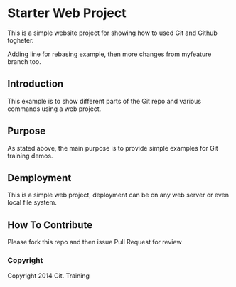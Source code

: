 # Starter Web Project

This is a simple website project for showing how to used Git and Github togheter. 

Adding line for rebasing example, then more changes from myfeature branch too.

## Introduction

This example is to show different parts of the Git repo and various commands using a web project.

## Purpose

As stated above, the main purpose is to provide simple examples for Git training demos.

## Demployment

This is a simple web project, deployment can be on any web server or even local file system. 

## How To Contribute

Please fork this repo and then issue Pull Request for review

### Copyright

Copyright 2014 Git. Training